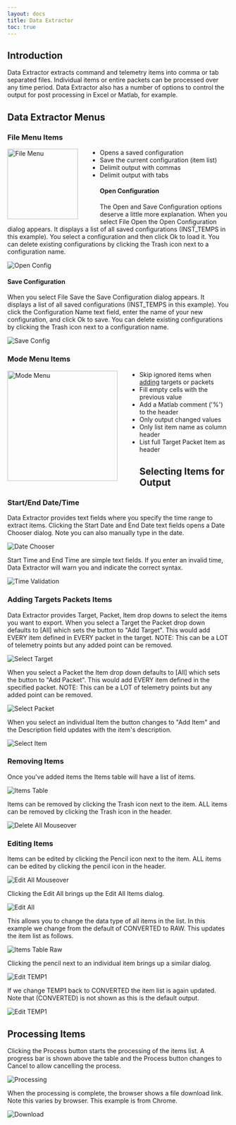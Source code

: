 ```yaml
---
layout: docs
title: Data Extractor
toc: true
---
```


## Introduction

Data Extractor extracts command and telemetry items into comma or tab separated files. Individual items or entire packets can be processed over any time period. Data Extractor also has a number of options to control the output for post processing in Excel or Matlab, for example.

## Data Extractor Menus

### File Menu Items

<!-- Image sized to match up with bullets -->

<img src="/img/v5/data_extractor/file_menu.png"
     alt="File Menu"
     style="float: left; margin-right: 50px; height: 160px;" />

- Opens a saved configuration
- Save the current configuration (item list)
- Delimit output with commas
- Delimit output with tabs

#### Open Configuration

The Open and Save Configuration options deserve a little more explanation. When you select File Open the Open Configuration dialog appears. It displays a list of all saved configurations (INST_TEMPS in this example). You select a configuration and then click Ok to load it. You can delete existing configurations by clicking the Trash icon next to a configuration name.

![Open Config](/img/v5/data_extractor/open_config.png)

#### Save Configuration

When you select File Save the Save Configuration dialog appears. It displays a list of all saved configurations (INST_TEMPS in this example). You click the Configuration Name text field, enter the name of your new configuration, and click Ok to save. You can delete existing configurations by clicking the Trash icon next to a configuration name.

![Save Config](/img/v5/data_extractor/save_config.png)

### Mode Menu Items

<!-- Image sized to match up with bullets -->

<img src="/img/v5/data_extractor/mode_menu.png"
     alt="Mode Menu"
     style="float: left; margin-right: 50px; height: 250px;" />

- Skip ignored items when [adding](/docs/v5/data-extractor#adding-targets-packets-items) targets or packets
- Fill empty cells with the previous value
- Add a Matlab comment ('%') to the header
- Only output changed values
- Only list item name as column header
- List full Target Packet Item as header

## Selecting Items for Output

### Start/End Date/Time

Data Extractor provides text fields where you specify the time range to extract items. Clicking the Start Date and End Date text fields opens a Date Chooser dialog. Note you can also manually type in the date.

![Date Chooser](/img/v5/data_extractor/date_chooser.png)

Start Time and End Time are simple text fields. If you enter an invalid time, Data Extractor will warn you and indicate the correct syntax.

![Time Validation](/img/v5/data_extractor/time_validation.png)

### Adding Targets Packets Items

Data Extractor provides Target, Packet, Item drop downs to select the items you want to export. When you select a Target the Packet drop down defaults to \[All\] which sets the button to "Add Target". This would add EVERY item defined in EVERY packet in the target. NOTE: This can be a LOT of telemetry points but any added point can be removed.

![Select Target](/img/v5/data_extractor/select_target.png)

When you select a Packet the Item drop down defaults to \[All\] which sets the button to "Add Packet". This would add EVERY item defined in the specified packet. NOTE: This can be a LOT of telemetry points but any added point can be removed.

![Select Packet](/img/v5/data_extractor/select_packet.png)

When you select an individual Item the button changes to "Add Item" and the Description field updates with the item's description.

![Select Item](/img/v5/data_extractor/select_item.png)

### Removing Items

Once you've added items the Items table will have a list of items.

![Items Table](/img/v5/data_extractor/items_table.png)

Items can be removed by clicking the Trash icon next to the item. ALL items can be removed by clicking the Trash icon in the header.

![Delete All Mouseover](/img/v5/data_extractor/delete_all_mouseover.png)

### Editing Items

Items can be edited by clicking the Pencil icon next to the item. ALL items can be edited by clicking the pencil icon in the header.

![Edit All Mouseover](/img/v5/data_extractor/edit_all_mouseover.png)

Clicking the Edit All brings up the Edit All Items dialog.

![Edit All](/img/v5/data_extractor/edit_all_items.png)

This allows you to change the data type of all items in the list. In this example we change from the default of CONVERTED to RAW. This updates the item list as follows.

![Items Table Raw](/img/v5/data_extractor/items_table_raw.png)

Clicking the pencil next to an individual item brings up a similar dialog.

![Edit TEMP1](/img/v5/data_extractor/edit_temp1.png)

If we change TEMP1 back to CONVERTED the item list is again updated. Note that (CONVERTED) is not shown as this is the default output.

![Edit TEMP1](/img/v5/data_extractor/items_table_temp1.png)

## Processing Items

Clicking the Process button starts the processing of the items list. A progress bar is shown above the table and the Process button changes to Cancel to allow cancelling the process.

![Processing](/img/v5/data_extractor/processing.png)

When the processing is complete, the browser shows a file download link. Note this varies by browser. This example is from Chrome.

![Download](/img/v5/data_extractor/download.png)
